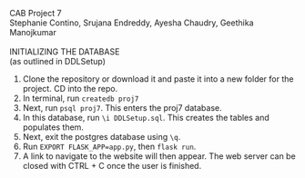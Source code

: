 CAB Project 7\
Stephanie Contino, Srujana Endreddy, Ayesha Chaudry, Geethika Manojkumar\
\
INITIALIZING THE DATABASE\
(as outlined in DDLSetup)
1) Clone the repository or download it and paste it into a new folder for the project.  CD into the repo.
2) In terminal, run ```createdb proj7```
3) Next, run ```psql proj7```.  This enters the proj7 database.
4) In this database, run ```\i DDLSetup.sql```.  This creates the tables and populates them.
5) Next, exit the postgres database using ```\q```.
6) Run ```EXPORT FLASK_APP=app.py```, then ```flask run```.
7) A link to navigate to the website will then appear.  The web server can be closed with CTRL + C once the user is finished.
